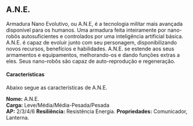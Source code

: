 ## A.N.E.

Armadura Nano Evolutivo, ou A.N.E, é a tecnologia militar mais avançada disponível para os humanos. Uma armadura feita inteiramente por nano-robôs autosuficientes e controlados por uma inteligência artificial básica. A.N.E. é capaz de evoluir junto com seu personagem, disponibilizando novos recursos, benefícios e habilidades. A.N.E. se estende aos seus armamentos e equipamentos, melhorando-os e dando funções extras a eles. Seus nano-robôs são capaz de auto-reprodução e regeneração.

#### Características

Abaixo segue as características de A.N.E.

**Nome:** A.N.E.  
**Carga:** Leve/Média/Média-Pesada/Pesada  
**AP:** 2/3/4/6
**Resiliência:** Resistência Energia.
**Propriedades:** Comunicador, Lanterna.